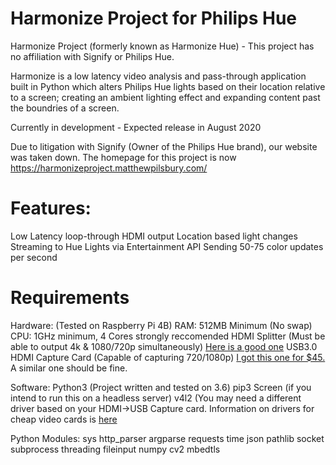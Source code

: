Harmonize Project for Philips Hue 
============================
Harmonize Project (formerly known as Harmonize Hue) - This project has no affiliation with Signify or Philips Hue.

Harmonize is a low latency video analysis and pass-through application built in Python which alters Philips Hue lights based on their location relative to a screen; creating an ambient lighting effect and expanding content past the boundries of a screen.

Currently in development - Expected release in August 2020

Due to litigation with Signify (Owner of the Philips Hue brand), our website was taken down. The homepage for this project is now https://harmonizeproject.matthewpilsbury.com/

# Features:
Low Latency loop-through HDMI output
Location based light changes
Streaming to Hue Lights via Entertainment API
Sending 50-75 color updates per second

# Requirements 
Hardware: (Tested on Raspberry Pi 4B)
RAM: 512MB Minimum (No swap)
CPU: 1GHz minimum, 4 Cores strongly reccomended
HDMI Splitter (Must be able to output 4k & 1080/720p simultaneously) [Here is a good one](https://www.amazon.com/gp/product/B07YTWV8PR/ref=ppx_yo_dt_b_search_asin_title?ie=UTF8&psc=1)
USB3.0 HDMI Capture Card (Capable of capturing 720/1080p) [I got this one for $45.](https://www.amazon.com/gp/product/B07Z7RNDBZ/ref=ppx_yo_dt_b_search_asin_title?ie=UTF8&psc=1) A similar one should be fine.

Software:
Python3 (Project written and tested on 3.6)
pip3
Screen (if you intend to run this on a headless server)
v4l2 (You may need a different driver based on your HDMI->USB Capture card. Information on drivers for cheap video cards is [here](https://linuxtv.org/wiki/index.php/Easycap#Making_it_work_4) 

Python Modules:
sys
http_parser
argparse
requests
time
json
pathlib
socket
subprocess
threading
fileinput
numpy
cv2
mbedtls

